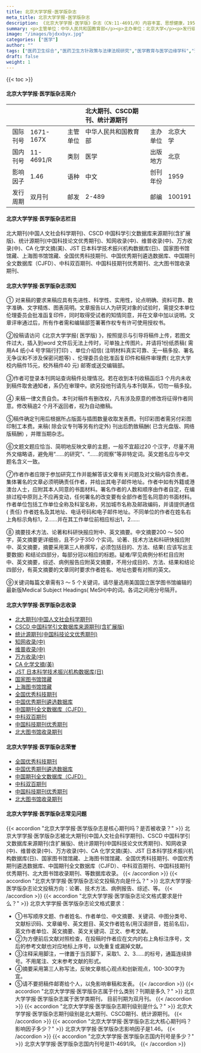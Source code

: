 ```yaml
---
title: 北京大学学报·医学版杂志
meta_title: 北京大学学报·医学版杂志
description: 《北京大学学报·医学版》杂志（CN:11-4691/R）内容丰富、思想健康，1959年创刊，目前以双月刊形式发行，刊物对外积极扩大宣传，致力于提高杂志质量与影响。是北京大学出版社旗下的医学学术期刊，是国内知名的医学类期刊之一。该杂志旨在促进医学科学的研究和发展，推动科学进步和医学教育的提高。 《北京大学学报·医学版》具有悠久的历史和丰富的学术资源。该杂志发表的论文主要涵盖了临床医学、基础医学、药学、公共卫生和医学教育等领域。论文内容涉及疾病的预防、诊断和治疗，医学科技的创新与应用，医学教育的研究与改革等方面。 在论文选择上，杂志注重学术质量和研究创新性。每篇论文都经过严格的同行评审程序，保证其研究方法的科学性和研究成果的可靠性。该杂志鼓励原创性研究成果的发表，并关注医学科学的前沿研究和热点问题，推动医学学科的发展和进步。 学报积极开展国内外学术交流与合作。杂志与国内外其他高水平期刊、医学研究机构和学术组织保持紧密联系，举办学术研讨会、国际学术交流活动等，促进学者们的学术交流与合作，拓宽学术视野，提高学术影响力。 作为医学领域的重要学术刊物，该学报在医学科研和医学教育方面起到了积极的推动作用。杂志不仅是学术界交流学术观点、分享研究成果的平台，也为医学学科的发展提供了一个重要的交流和展示平台，被广大学者和医学工作者们所关注和认可。
summary: <p>主管单位：中华人民共和国教育部</p><p>主办单位：北京大学</p><p>发行级别：北大期刊、CSCD期刊、统计源期刊</p><p>发行周期：双月刊</p>
image: "/images/bjdxxbyx.jpg"
categories: ["医学"]
author: ""
tags: ["医药卫生综合","医药卫生方针政策与法律法规研究","医学教育与医学边缘学科","预防医学与卫生学","中医学","中药学","中西医结合","基础医学","临床医学","感染性疾病及传染病","心血管系统疾病","呼吸系统疾病","消化系统疾病","内分泌腺及全身性疾病","外科学","泌尿科学","妇产科学","儿科学","神经病学","精神病学","肿瘤学","眼科与耳鼻咽喉科","口腔科学","皮肤病与性病","特种医学","急救医学","军事医学与卫生","药学","生物医学工程",]
draft: false
weight: 1
---
```


{{< toc >}}

#### 北京大学学报·医学版杂志简介
|               |                               |               | 北大期刊、CSCD期刊、统计源期刊        |               |                           |
| ------------: | :---------------------------- | ------------: | :---------------------------- | ------------: | :------------------------ |
| 国际刊号      | 1671-167X   | 主管单位      | 中华人民共和国教育部     | 主办单位      | 北京大学     |
| 国内刊号      | 11-4691/R        | 类别          | 医学       | 出版地方      | 北京           |
| 影响因子      | 1.46        | 语种          | 中文             | 创刊年份      | 1959    |
| 发行周期      | 双月刊    | 邮发          | 2-489              | 邮编          | 100191      |

#### 北京大学学报·医学版杂志栏目
<span>北大期刊(中国人文社会科学期刊)</span>、<span>CSCD 中国科学引文数据库来源期刊(含扩展版)</span>、<span>统计源期刊(中国科技论文优秀期刊)</span>、<span>知网收录(中)</span>、<span>维普收录(中)</span>、<span>万方收录(中)</span>、<span>CA 化学文摘(美)</span>、<span>JST 日本科学技术振兴机构数据库(日)</span>、<span>国家图书馆馆藏</span>、<span>上海图书馆馆藏</span>、<span>全国优秀科技期刊</span>、<span>中国优秀期刊遴选数据库</span>、<span>中国期刊全文数据库（CJFD）</span>、<span>中科双百期刊</span>、<span>中国科技期刊优秀期刊</span>、<span>北大图书馆收录期刊</span>、

#### 北京大学学报·医学版杂志须知
<p><p>
	① 对来稿的要求来稿应具有先进性、科学性、实用性，论点明确、资料可靠、数字准确、文字精炼、图表简明。文章报告以人为研究对象的试验时，需提交本单位伦理委员会批准函复印件，同时取得受试者的知情同意，并在文章中加以说明。文章评审通过后，所有作者需和编辑部签署著作权专有许可使用授权书。
</p><p>
	②投稿请访问《北京大学学报( 医学版) 》，按照提示与引导将稿件上传，若图文件过大，插入到word 文件后无法上传时，可单独上传图片。并请将1份纸质稿( 需用A4 纸小4 号字隔行打印) 、单位介绍信( 注明材料真实可靠、无一稿多投、署名无争议和不涉及保密问题等) 、伦理委员会批准函复印件和稿件审理费( 北京大学校内稿件15元，校外稿件40 元) 邮寄或送交编辑部。
</p><p>
	③作者可登录本刊网站查询稿件处理情况。若在收到本刊收稿函后3 个月内未收到稿件取舍通知者，系仍在审理中。欲另投他刊请先与本刊联系，切勿一稿多投。
</p><p>
	④ 来稿一律文责自负。本刊对稿件有删改权，凡有涉及原意的修改将征得作者同意。修改稿逾2 个月不返回者，视为自动撤稿。
</p><p>
	⑤稿件确定刊用后根据所占版面与插图数量收取发表费。刊印彩图者需另付彩图印制工本费。来稿( 除会议专刊等另有约定外) 刊出后酌致稿酬( 已含光盘版、网络版稿酬) ，并赠当期杂志。
</p><p>
	⑥文题文题应恰当、简明地反映文章的主题，一般不宜超过20 个汉字，尽量不用外文缩略语，避免用“……的研究”、“……的观察”等非特定词。英文题名应与中文题名含义一致。
</p><p>
	⑦作者作者应限于参加研究工作并能解答该文章有关问题及对文稿内容负责者。集体署名的文章必须明确责任作者，并给出其电子邮件地址。作者中如有外籍或港澳台人士，应附其本人同意的书面材料。署名作者的人数和顺序由作者自定，在编排过程中原则上不应再变动，任何署名的改变要有全部作者签名同意的书面材料。作者单位包括工作单位全称及科室名称，另加城市名称及邮政编码，并请提供通信( 责任) 作者姓名及其地址、电话号码和电子邮件地址。不同单位的作者在姓名右上角标示角标1，2……并在其工作单位前相应标出1，2……
</p><p>
	⑧ 摘要技术方法、论著和科研快报应附中、英文摘要。中文摘要200 ～ 500 字，英文摘要更详细些，且不少于350 个实词。论著、技术方法和科研快报应附中、英文摘要，摘要采用第三人称撰写，必须包括目的、方法、结果( 应该写出主要数据) 和结论四部分，每部分冠以相应的标题。疑难/罕见病例分析栏目应附中、英文摘要，综述、病例报告应附英文摘要，不用分成目的、方法、结果和结论四部分，有英文摘要的文章同时要求作者姓名、地址也要有对照的英文。
</p><p>
	⑨关键词每篇文章需有3 ～ 5 个关键词，请尽量选用美国国立医学图书馆编辑的最新版Medical Subject Headings( MeSH)中的词。各词之间用分号隔开。
</p></p>


#### 北京大学学报·医学版杂志收录
<ul>
    <li class="inline-block">
        <a class="bg-theme-light hover:bg-primary dark:bg-darkmode-theme-light dark:hover:bg-darkmode-primary dark:hover:text-dark m-1 block rounded px-3 py-1 hover:text-white" href="#北京大学学报·医学版杂志收录">
        北大期刊(中国人文社会科学期刊)
        </a>
    </li>
    <li class="inline-block">
        <a class="bg-theme-light hover:bg-primary dark:bg-darkmode-theme-light dark:hover:bg-darkmode-primary dark:hover:text-dark m-1 block rounded px-3 py-1 hover:text-white" href="#北京大学学报·医学版杂志收录">
        CSCD 中国科学引文数据库来源期刊(含扩展版)
        </a>
    </li>
    <li class="inline-block">
        <a class="bg-theme-light hover:bg-primary dark:bg-darkmode-theme-light dark:hover:bg-darkmode-primary dark:hover:text-dark m-1 block rounded px-3 py-1 hover:text-white" href="#北京大学学报·医学版杂志收录">
        统计源期刊(中国科技论文优秀期刊)
        </a>
    </li>
    <li class="inline-block">
        <a class="bg-theme-light hover:bg-primary dark:bg-darkmode-theme-light dark:hover:bg-darkmode-primary dark:hover:text-dark m-1 block rounded px-3 py-1 hover:text-white" href="#北京大学学报·医学版杂志收录">
        知网收录(中)
        </a>
    </li>
    <li class="inline-block">
        <a class="bg-theme-light hover:bg-primary dark:bg-darkmode-theme-light dark:hover:bg-darkmode-primary dark:hover:text-dark m-1 block rounded px-3 py-1 hover:text-white" href="#北京大学学报·医学版杂志收录">
        维普收录(中)
        </a>
    </li>
    <li class="inline-block">
        <a class="bg-theme-light hover:bg-primary dark:bg-darkmode-theme-light dark:hover:bg-darkmode-primary dark:hover:text-dark m-1 block rounded px-3 py-1 hover:text-white" href="#北京大学学报·医学版杂志收录">
        万方收录(中)
        </a>
    </li>
    <li class="inline-block">
        <a class="bg-theme-light hover:bg-primary dark:bg-darkmode-theme-light dark:hover:bg-darkmode-primary dark:hover:text-dark m-1 block rounded px-3 py-1 hover:text-white" href="#北京大学学报·医学版杂志收录">
        CA 化学文摘(美)
        </a>
    </li>
    <li class="inline-block">
        <a class="bg-theme-light hover:bg-primary dark:bg-darkmode-theme-light dark:hover:bg-darkmode-primary dark:hover:text-dark m-1 block rounded px-3 py-1 hover:text-white" href="#北京大学学报·医学版杂志收录">
        JST 日本科学技术振兴机构数据库(日)
        </a>
    </li>
    <li class="inline-block">
        <a class="bg-theme-light hover:bg-primary dark:bg-darkmode-theme-light dark:hover:bg-darkmode-primary dark:hover:text-dark m-1 block rounded px-3 py-1 hover:text-white" href="#北京大学学报·医学版杂志收录">
        国家图书馆馆藏
        </a>
    </li>
    <li class="inline-block">
        <a class="bg-theme-light hover:bg-primary dark:bg-darkmode-theme-light dark:hover:bg-darkmode-primary dark:hover:text-dark m-1 block rounded px-3 py-1 hover:text-white" href="#北京大学学报·医学版杂志收录">
        上海图书馆馆藏
        </a>
    </li>
    <li class="inline-block">
        <a class="bg-theme-light hover:bg-primary dark:bg-darkmode-theme-light dark:hover:bg-darkmode-primary dark:hover:text-dark m-1 block rounded px-3 py-1 hover:text-white" href="#北京大学学报·医学版杂志收录">
        全国优秀科技期刊
        </a>
    </li>
    <li class="inline-block">
        <a class="bg-theme-light hover:bg-primary dark:bg-darkmode-theme-light dark:hover:bg-darkmode-primary dark:hover:text-dark m-1 block rounded px-3 py-1 hover:text-white" href="#北京大学学报·医学版杂志收录">
        中国优秀期刊遴选数据库
        </a>
    </li>
    <li class="inline-block">
        <a class="bg-theme-light hover:bg-primary dark:bg-darkmode-theme-light dark:hover:bg-darkmode-primary dark:hover:text-dark m-1 block rounded px-3 py-1 hover:text-white" href="#北京大学学报·医学版杂志收录">
        中国期刊全文数据库（CJFD）
        </a>
    </li>
    <li class="inline-block">
        <a class="bg-theme-light hover:bg-primary dark:bg-darkmode-theme-light dark:hover:bg-darkmode-primary dark:hover:text-dark m-1 block rounded px-3 py-1 hover:text-white" href="#北京大学学报·医学版杂志收录">
        中科双百期刊
        </a>
    </li>
    <li class="inline-block">
        <a class="bg-theme-light hover:bg-primary dark:bg-darkmode-theme-light dark:hover:bg-darkmode-primary dark:hover:text-dark m-1 block rounded px-3 py-1 hover:text-white" href="#北京大学学报·医学版杂志收录">
        中国科技期刊优秀期刊
        </a>
    </li>
    <li class="inline-block">
        <a class="bg-theme-light hover:bg-primary dark:bg-darkmode-theme-light dark:hover:bg-darkmode-primary dark:hover:text-dark m-1 block rounded px-3 py-1 hover:text-white" href="#北京大学学报·医学版杂志收录">
        北大图书馆收录期刊
        </a>
    </li>
</ul>



#### 北京大学学报·医学版杂志荣誉
<ul>
    <li class="inline-block">
        <a class="bg-theme-light hover:bg-primary dark:bg-darkmode-theme-light dark:hover:bg-darkmode-primary dark:hover:text-dark m-1 block rounded px-3 py-1 hover:text-white" href="#北京大学学报·医学版杂志荣誉">
        全国优秀科技期刊
        </a>
    </li>
    <li class="inline-block">
        <a class="bg-theme-light hover:bg-primary dark:bg-darkmode-theme-light dark:hover:bg-darkmode-primary dark:hover:text-dark m-1 block rounded px-3 py-1 hover:text-white" href="#北京大学学报·医学版杂志荣誉">
        中国优秀期刊遴选数据库
        </a>
    </li>
    <li class="inline-block">
        <a class="bg-theme-light hover:bg-primary dark:bg-darkmode-theme-light dark:hover:bg-darkmode-primary dark:hover:text-dark m-1 block rounded px-3 py-1 hover:text-white" href="#北京大学学报·医学版杂志荣誉">
        中国期刊全文数据库（CJFD）
        </a>
    </li>
    <li class="inline-block">
        <a class="bg-theme-light hover:bg-primary dark:bg-darkmode-theme-light dark:hover:bg-darkmode-primary dark:hover:text-dark m-1 block rounded px-3 py-1 hover:text-white" href="#北京大学学报·医学版杂志荣誉">
        中科双百期刊
        </a>
    </li>
    <li class="inline-block">
        <a class="bg-theme-light hover:bg-primary dark:bg-darkmode-theme-light dark:hover:bg-darkmode-primary dark:hover:text-dark m-1 block rounded px-3 py-1 hover:text-white" href="#北京大学学报·医学版杂志荣誉">
        中国科技期刊优秀期刊
        </a>
    </li>
    <li class="inline-block">
        <a class="bg-theme-light hover:bg-primary dark:bg-darkmode-theme-light dark:hover:bg-darkmode-primary dark:hover:text-dark m-1 block rounded px-3 py-1 hover:text-white" href="#北京大学学报·医学版杂志荣誉">
        北大图书馆收录期刊
        </a>
    </li>
</ul>












#### 北京大学学报·医学版杂志常见问题
{{< accordion "北京大学学报·医学版杂志是核心期刊吗？是否被收录？" >}}
北京大学学报·医学版杂志被北大期刊(中国人文社会科学期刊)、CSCD 中国科学引文数据库来源期刊(含扩展版)、统计源期刊(中国科技论文优秀期刊)、知网收录(中)、维普收录(中)、万方收录(中)、CA 化学文摘(美)、JST 日本科学技术振兴机构数据库(日)、国家图书馆馆藏、上海图书馆馆藏、全国优秀科技期刊、中国优秀期刊遴选数据库、中国期刊全文数据库（CJFD）、中科双百期刊、中国科技期刊优秀期刊、北大图书馆收录期刊、等数据库收录。
{{< /accordion >}}
{{< accordion "北京大学学报·医学版杂志论文投稿方向是什么？" >}}
北京大学学报·医学版杂志论文投稿方向：论著、技术方法、病例报告、综述、等。
{{< /accordion >}}
{{< accordion "北京大学学报·医学版杂志论文格式要求是什么？" >}}
北京大学学报·医学版杂志论文格式要求：
- ①书写顺序文题、作者姓名、作者单位、中文摘要、关键词、中图分类号、文献标识码、文章编号、英文题目、英文作者姓名(用汉语拼音，姓前名后)，英文作者单位、英文摘要、英文关键词、正文、参考文献。
- ②为方便前后文献对照检查，在投稿时作者应在文内的右上角标注序号，文后的参考文献也对应地标上序号，以免重复或漏掉文献。
- ③注释采用脚注，一律置于当页脚下，采取1、2、3……的标号，通篇连续排号。不用尾注、文末参考文献的形式。
- ④摘要采用第三人称写法，反映文章核心观点和创新观点，100-300字为宜。
- ⑤请不要把稿件邮寄给个人，以免影响审稿和发表。
{{< /accordion >}}
{{< accordion "北京大学学报·医学版杂志属于什么类别？刊期是多久？" >}}
北京大学学报·医学版杂志属于医学类期刊， 目前刊期为双月刊。
{{< /accordion >}}
{{< accordion "北京大学学报·医学版杂志期刊级别是什么？" >}}
北京大学学报·医学版杂志期刊级别是北大期刊、CSCD期刊、统计源期刊。
{{< /accordion >}}
{{< accordion "北京大学学报·医学版杂志北大核心期刊吗？影响因子多少？" >}}
北京大学学报·医学版杂志影响因子是1.46。
{{< /accordion >}}
{{< accordion "北京大学学报·医学版杂志国内刊号是多少？" >}}
北京大学学报·医学版杂志国内刊号是11-4691/R。
{{< /accordion >}}